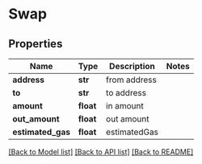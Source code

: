 # Swap

## Properties
Name | Type | Description | Notes
------------ | ------------- | ------------- | -------------
**address** | **str** | from address | 
**to** | **str** | to address | 
**amount** | **float** | in amount | 
**out_amount** | **float** | out amount | 
**estimated_gas** | **float** | estimatedGas | 

[[Back to Model list]](../README.md#documentation-for-models) [[Back to API list]](../README.md#documentation-for-api-endpoints) [[Back to README]](../README.md)


